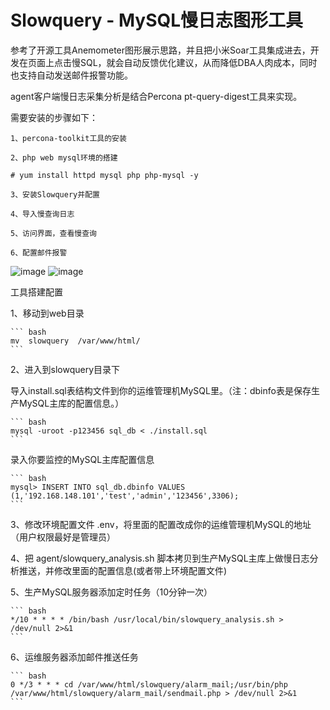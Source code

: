 # Slowquery - MySQL慢日志图形工具

参考了开源工具Anemometer图形展示思路，并且把小米Soar工具集成进去，开发在页面上点击慢SQL，就会自动反馈优化建议，从而降低DBA人肉成本，同时也支持自动发送邮件报警功能。

agent客户端慢日志采集分析是结合Percona pt-query-digest工具来实现。

需要安装的步骤如下：

    1、percona-toolkit工具的安装

    2、php web mysql环境的搭建

    # yum install httpd mysql php php-mysql -y

    3、安装Slowquery并配置

    4、导入慢查询日志

    5、访问界面，查看慢查询

    6、配置邮件报警

![image](https://github.com/hcymysql/slowquery/blob/master/image/1.png)
![image](https://github.com/hcymysql/slowquery/blob/master/image/2.png)

工具搭建配置

1、移动到web目录

    ``` bash
    mv  slowquery  /var/www/html/
    ```

2、进入到slowquery目录下

导入install.sql表结构文件到你的运维管理机MySQL里。（注：dbinfo表是保存生产MySQL主库的配置信息。）

    ``` bash
    mysql -uroot -p123456 sql_db < ./install.sql
    ```

录入你要监控的MySQL主库配置信息

    ``` bash
    mysql> INSERT INTO sql_db.dbinfo VALUES (1,'192.168.148.101','test','admin','123456',3306);
    ```

3、修改环境配置文件 .env，将里面的配置改成你的运维管理机MySQL的地址（用户权限最好是管理员）

4、把 agent/slowquery_analysis.sh 脚本拷贝到生产MySQL主库上做慢日志分析推送，并修改里面的配置信息(或者带上环境配置文件)

5、生产MySQL服务器添加定时任务（10分钟一次）

    ``` bash
    */10 * * * * /bin/bash /usr/local/bin/slowquery_analysis.sh > /dev/null 2>&1
    ```

6、运维服务器添加邮件推送任务

    ``` bash
    0 */3 * * * cd /var/www/html/slowquery/alarm_mail;/usr/bin/php  /var/www/html/slowquery/alarm_mail/sendmail.php > /dev/null 2>&1
    ```
